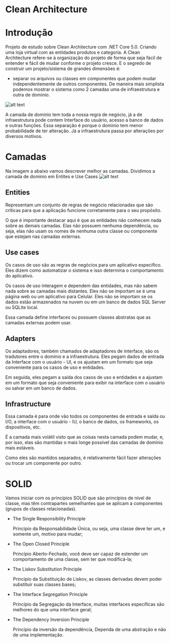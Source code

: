 Clean Architecture
=================

# Introdução
Projeto de estudo sobre Clean Architecture com .NET Core 5.0. Criando uma loja virtual com as entidades produtos e categoria.
A Clean Architecture refere-se à organização do projeto de forma que seja fácil de entender e fácil de mudar conforme o projeto cresce.
E o segredo de construir um projeto/sistema de grandes dimensões é:
- separar os arquivos ou classes em componentes que podem mudar independentemente de outros componentes.
De maneira mais simplista podemos mostrar o sistema como 2 camadas uma de infraestrutura e outra de dominio.

![alt text](https://www.macoratti.net/20/10/aspnc_arqclean11.png)

A camada de dominio tem toda a nossa regra de negócio, já a de infraestrutura pode contem Interface do usuário, acesso a banco de dados e outras funções. Essa separação é porque o dominio tem menor probabilidade de ter alteração. Já a infraestrutura passa por alterações por diversos motivos.

# Camadas
Na imagem a abaixo vamos descrever melhor as camadas. Dividimos a camada de dominio em Entites e Use Cases
![alt text](https://www.macoratti.net/20/10/aspnc_arqclean12.jpg)

## Entities
Representam um conjunto de regras de negócio relacionadas que são críticas para que a aplicação funcione corretamente para o seu propósito.

O que é importante destacar aqui é que as entidades não conhecem nada sobre as demais camadas. Elas não possuem nenhuma dependência, ou seja, elas não usam os nomes de nenhuma outra classe ou componente que estejam nas camadas externas.
## Use cases
Os casos de uso são as regras de negócios para um aplicativo específico. Eles dizem como automatizar o sistema e isso determina o comportamento do aplicativo.

Os casos de uso interagem e dependem das entidades, mas não sabem nada sobre as camadas mais distantes. Eles não se importam se é uma página web ou um aplicativo para Celular. Eles não se importam se os dados estão armazenados na nuvem ou em um banco de dados SQL Server ou SQLite local.

Essa camada define interfaces ou possuem classes abstratas que as camadas externas podem usar.

## Adapters
Os adaptadores, também chamados de adaptadores de interface, são os tradutores entre o domínio e a infraestrutura. Eles pegam dados de entrada da Interface com o usuário - UI, e os ajustam em um formato que seja conveniente para os casos de uso e entidades.

Em seguida, eles pegam a saída dos casos de uso e entidades e a ajustam em um formato que seja conveniente para exibir na interface com o usuário ou salvar em um banco de dados.

## Infrastructure
Essa camada é para onde vão todos os componentes de  entrada e saída ou I/O, a interface com o usuário - IU, o banco de dados, os frameworks, os dispositivos, etc.

É a camada mais volátil visto que as coisas nesta camada podem mudar, e, por isso, elas são mantidas o mais longe possível das camadas de domínio mais estáveis.

Como eles são mantidos separados, é relativamente fácil fazer alterações ou trocar um componente por outro.

# SOLID
Vamos iniciar com os princípios SOLID que são princípios de nível de classe, mas têm contrapartes semelhantes que se aplicam a componentes (grupos de classes relacionadas).

- The Single Responsibility Principle

  Principio da Responsabilidade Única, ou seja, uma classe deve ter um, e somente um, motivo para mudar;
 
- The Open Closed Principle

  Princípio Aberto-Fechado, você deve ser capaz de estender um comportamento de uma classe, sem ter que modificá-la;
 
- The Liskov Substitution Principle

  Princípio da Substituição de Liskov, as classes derivadas devem poder substituir suas classes bases;
 
- The Interface Segregation Principle

  Princípio da Segregação da Interface, muitas interfaces específicas são melhores do que uma interface geral;
 
- The Dependency Inversion Principle

  Princípio da inversão da dependência, Dependa de uma abstração e não de uma implementação.
